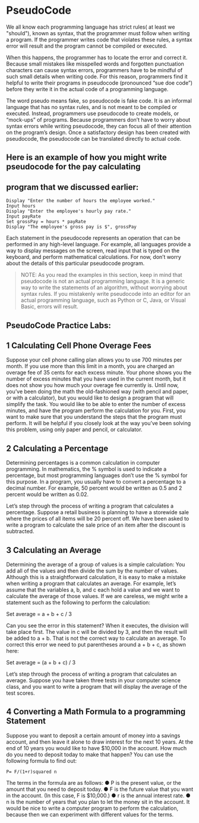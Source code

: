 # PseudoCode

We all know each programming language has strict rules( at least we "should"), known as syntax,
that the programmer must follow when writing a program. If the programmer writes code
that violates these rules, a syntax error will result and the program cannot be compiled or
executed. 

When this happens, the programmer has to locate the error and correct it.
Because small mistakes like misspelled words and forgotten punctuation characters
can cause syntax errors, programmers have to be mindful of such small details when
writing code. For this reason, programmers find it helpful to write their programs in
pseudocode (pronounced “sue doe code”) before they write it in the actual code of a
programming language.

The word pseudo means fake, so pseudocode is fake code. It is an informal language
that has no syntax rules, and is not meant to be compiled or executed. Instead, programmers
use pseudocode to create models, or “mock-ups” of programs. Because programmers
don’t have to worry about syntax errors while writing pseudocode, they can focus
all of their attention on the program’s design. Once a satisfactory design has been created
with pseudocode, the pseudocode can be translated directly to actual code.


## Here is an example of how you might write pseudocode for the pay calculating
## program that we discussed earlier:
```
Display "Enter the number of hours the employee worked."
Input hours
Display "Enter the employee's hourly pay rate."
Input payRate
Set grossPay = hours * payRate
Display "The employee's gross pay is $", grossPay
```
Each statement in the pseudocode represents an operation that can be performed in
any high-level language. For example, all languages provide a way to display messages
on the screen, read input that is typed on the keyboard, and perform mathematical calculations.
For now, don’t worry about the details of this particular pseudocode program.

>NOTE: As you read the examples in this section, keep in mind that pseudocode is
not an actual programming language. It is a generic way to write the statements of
an algorithm, without worrying about syntax rules. If you mistakenly write
pseudocode into an editor for an actual programming language, such as Python or
C, Java, or Visual Basic, errors will result.

## PseudoCode Practice Labs:

## 1 Calculating Cell Phone Overage Fees
Suppose your cell phone calling plan allows you to use 700 minutes per month. If you
use more than this limit in a month, you are charged an overage fee of 35 cents for each
excess minute. Your phone shows you the number of excess minutes that you have
used in the current month, but it does not show you how much your overage fee currently
is. Until now, you’ve been doing the math the old-fashioned way (with pencil
and paper, or with a calculator), but you would like to design a program that will simplify
the task. You would like to be able to enter the number of excess minutes, and
have the program perform the calculation for you.
First, you want to make sure that you understand the steps that the program must perform.
It will be helpful if you closely look at the way you’ve been solving this problem,
using only paper and pencil, or calculator.

## 2 Calculating a Percentage
Determining percentages is a common calculation in computer programming. In
mathematics, the % symbol is used to indicate a percentage, but most programming
languages don’t use the % symbol for this purpose. In a program, you usually have to
convert a percentage to a decimal number. 
For example, 50 percent would be written as 0.5 and 2 percent would be written as 0.02.

Let’s step through the process of writing a program that calculates a percentage. Suppose
a retail business is planning to have a storewide sale where the prices of all items
will be 20 percent off. We have been asked to write a program to calculate the sale
price of an item after the discount is subtracted.

## 3 Calculating an Average

Determining the average of a group of values is a simple calculation: You add all of the
values and then divide the sum by the number of values. Although this is a straightforward
calculation, it is easy to make a mistake when writing a program that calculates an
average. For example, let’s assume that the variables a, b, and c each hold a value and
we want to calculate the average of those values. If we are careless, we might write a
statement such as the following to perform the calculation:

Set average = a + b + c / 3

Can you see the error in this statement? When it executes, the division will take place
first. The value in c will be divided by 3, and then the result will be added to a + b.
That is not the correct way to calculate an average. To correct this error we need to put
parentheses around a + b + c, as shown here:

Set average = (a + b + c) / 3

Let’s step through the process of writing a program that calculates an average. Suppose
you have taken three tests in your computer science class, and you want to write a program
that will display the average of the test scores.

## 4 Converting a Math Formula to a programming Statement

Suppose you want to deposit a certain amount of money into a savings account, and
then leave it alone to draw interest for the next 10 years. At the end of 10 years you
would like to have $10,000 in the account. How much do you need to deposit today to
make that happen? You can use the following formula to find out:

	P= F/(1+r)squared n

The terms in the formula are as follows:
● P is the present value, or the amount that you need to deposit today.
● F is the future value that you want in the account. (In this case, F is $10,000.)
● r is the annual interest rate.
● n is the number of years that you plan to let the money sit in the account.
It would be nice to write a computer program to perform the calculation, because
then we can experiment with different values for the terms.
